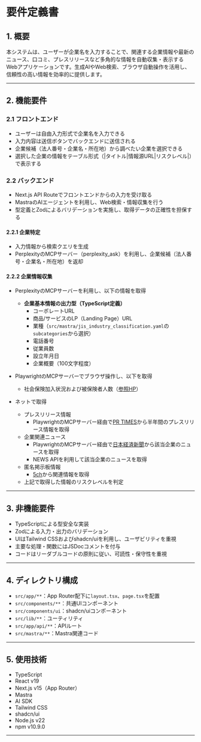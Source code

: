 # 要件定義書

## 1. 概要

本システムは、ユーザーが企業名を入力することで、関連する企業情報や最新のニュース、口コミ、プレスリリースなど多角的な情報を自動収集・表示するWebアプリケーションです。生成AIやWeb検索、ブラウザ自動操作を活用し、信頼性の高い情報を効率的に提供します。

---

## 2. 機能要件

### 2.1 フロントエンド

- ユーザーは自由入力形式で企業名を入力できる
- 入力内容は送信ボタンでバックエンドに送信される
- 企業候補（法人番号・企業名・所在地）から調べたい企業を選択できる
- 選択した企業の情報をテーブル形式（|タイトル|情報源URL|リスクレベル|）で表示する

### 2.2 バックエンド

- Next.js API Routeでフロントエンドからの入力を受け取る
- MastraのAIエージェントを利用し、Web検索・情報収集を行う
- 型定義とZodによるバリデーションを実施し、取得データの正確性を担保する

#### 2.2.1 企業特定

- 入力情報から検索クエリを生成
- PerplexityのMCPサーバー（perplexity_ask）を利用し、企業候補（法人番号・企業名・所在地）を返却

#### 2.2.2 企業情報収集

- PerplexityのMCPサーバーを利用し、以下の情報を取得
  - **企業基本情報の出力型（TypeScript定義）**
    - コーポレートURL
    - 商品/サービスのLP（Landing Page）URL
    - 業種（`src/mastra/jis_industry_classification.yaml`の`subcategories`から選択）
    - 電話番号
    - 従業員数
    - 設立年月日
    - 企業概要（100文字程度）

- PlaywrightのMCPサーバーでブラウザ操作し、以下を取得
  - 社会保険加入状況および被保険者人数（[参照HP](https://www2.nenkin.go.jp/do/search_section/)）

- ネットで取得
  - プレスリリース情報
    - PlaywrightのMCPサーバー経由で[PR TIMES](https://prtimes.jp/)から半年間のプレスリリース情報を取得
  - 企業関連ニュース
    - PlaywrightのMCPサーバー経由で[日本経済新聞](https://www.nikkei.com/)から該当企業のニュースを取得
    - NEWS APIを利用して該当企業のニュースを取得
  - 匿名掲示板情報
    - [5ch](https://itest.5ch.net/)から関連情報を取得
  - 上記で取得した情報のリスクレベルを判定

---

## 3. 非機能要件

- TypeScriptによる型安全な実装
- Zodによる入力・出力のバリデーション
- UIはTailwind CSSおよびshadcn/uiを利用し、ユーザビリティを重視
- 主要な処理・関数にはJSDocコメントを付与
- コードはリーダブルコードの原則に従い、可読性・保守性を重視

---

## 4. ディレクトリ構成

- `src/app/**`：App Router配下に`layout.tsx`、`page.tsx`を配置
- `src/components/**`：共通UIコンポーネント
- `src/components/ui`：shadcn/uiコンポーネント
- `src/lib/**`：ユーティリティ
- `src/app/api/**`：APIルート
- `src/mastra/**`：Mastra関連コード

---

## 5. 使用技術

- TypeScript
- React v19
- Next.js v15（App Router）
- Mastra
- AI SDK
- Tailwind CSS
- shadcn/ui
- Node.js v22
- npm v10.9.0

---

